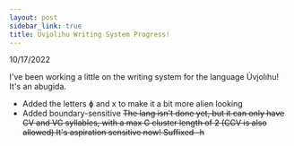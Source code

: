 ```yaml
---
layout: post
sidebar_link: true
title: U̇vįolıhu Writing System Progress!
---
```


10/17/2022

I've been working a little on the writing system for the language U̇vįolıhu! It's an abugida.
 * Added the letters ɸ and x to make it a bit more alien looking
 * Added boundary-sensitive <s>
 The lang isn't done yet, but it can only have CV and VC syllables, with a max C cluster length of 2 (CCV is also allowed)
 It's aspiration sensitive now! Suffixed -h
